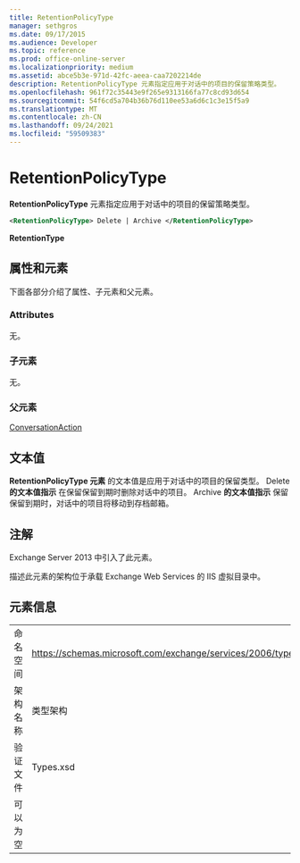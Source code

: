 ```yaml
---
title: RetentionPolicyType
manager: sethgros
ms.date: 09/17/2015
ms.audience: Developer
ms.topic: reference
ms.prod: office-online-server
ms.localizationpriority: medium
ms.assetid: abce5b3e-971d-42fc-aeea-caa7202214de
description: RetentionPolicyType 元素指定应用于对话中的项目的保留策略类型。
ms.openlocfilehash: 961f72c35443e9f265e9313166fa77c8cd93d654
ms.sourcegitcommit: 54f6cd5a704b36b76d110ee53a6d6c1c3e15f5a9
ms.translationtype: MT
ms.contentlocale: zh-CN
ms.lasthandoff: 09/24/2021
ms.locfileid: "59509383"
---
```

# <a name="retentionpolicytype"></a>RetentionPolicyType

**RetentionPolicyType** 元素指定应用于对话中的项目的保留策略类型。 
  
```XML
<RetentionPolicyType> Delete | Archive </RetentionPolicyType>
```

 **RetentionType**
## <a name="attributes-and-elements"></a>属性和元素

下面各部分介绍了属性、子元素和父元素。
  
### <a name="attributes"></a>Attributes

无。
  
### <a name="child-elements"></a>子元素

无。
  
### <a name="parent-elements"></a>父元素

[ConversationAction](conversationaction.md)
  
## <a name="text-value"></a>文本值

**RetentionPolicyType 元素** 的文本值是应用于对话中的项目的保留类型。 Delete **的文本值指示** 在保留保留到期时删除对话中的项目。 Archive **的文本值指示** 保留保留到期时，对话中的项目将移动到存档邮箱。 
  
## <a name="remarks"></a>注解

Exchange Server 2013 中引入了此元素。
  
描述此元素的架构位于承载 Exchange Web Services 的 IIS 虚拟目录中。
  
## <a name="element-information"></a>元素信息

|||
|:-----|:-----|
|命名空间  <br/> |https://schemas.microsoft.com/exchange/services/2006/types  <br/> |
|架构名称  <br/> |类型架构  <br/> |
|验证文件  <br/> |Types.xsd  <br/> |
|可以为空  <br/> ||
   

